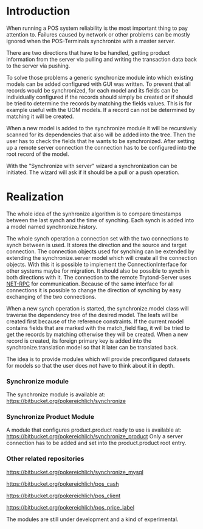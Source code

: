 # Introduction #

When running a POS system reliability is the most important thing to pay attention to. Failures caused by network or other problems can be mostly ignored when the POS-Terminals synchronize with a master server.

There are two directions that have to be handled, getting product information from the server via pulling and writing the transaction data back to the server via pushing.

To solve those problems a generic synchronize module into which existing models can be added configured with GUI was written. To prevent that all records would be synchronized, for each model and its fields can be individually configured if the records should simply be created or if should be tried to determine the records by matching the fields values. This is for example useful with the UOM models. If a record can not be determined by matching it will be created.

When a new model is added to the synchronize module it will be recursively scanned for its dependencies that also will be added into the tree. Then the user has to check the fields that he wants to be synchronized. After setting up a remote server connection the connection has to be configured into the root record of the model.

With the "Synchronize with server" wizard a synchronization can be initiated. The wizard will ask if it should be a pull or a push operation.

# Realization #

The whole idea of the synhronize algorithm is to compare timestamps between the last synch and the time of synching. Each synch is added into a model named synchronize.history.

The whole synch operation a connection set with the two connections to synch between is used. It stores the direction and the source and target connection. The connection objects used for synching can be extended by extending the synchronize.server model which will create all the connection objects. With this it is possible to implement the ConnectionInterface for other systems maybe for migration. It should also be possible to synch in both directions with it.
The connection to the remote Trytond-Server uses [NET-RPC](http://code.google.com/p/tryton/wiki/RemoteCalls#NET-RPC_in_Python) for communication.
Because of the same interface for all connections it is possible to change the direction of synching by easy exchanging of the two connections.

When a new synch operation is started, the synchronize.model class will traverse the dependency tree of the desired model. The leafs will be created first because of the reference constraints. If the current model contains fields that are marked with the match\_field flag, it will be tried to get the records by matching otherwise they will be created. When a new record is created, its foreign primary key is added into the synchronize.translation model so that it later can be translated back.

The idea is to provide modules which will provide preconfigured datasets for models so that the user does not have to think about it in depth.

### Synchronize module ###
The synchronize module is available at:
https://bitbucket.org/pokereichlich/synchronize

### Synchronize Product Module ###
A module that configures product.product ready to use is available at:
https://bitbucket.org/pokereichlich/synchronize_product
Only a server connection has to be added and set into the product.product root entry.

### Other related repositories ###
https://bitbucket.org/pokereichlich/synchronize_mysql

https://bitbucket.org/pokereichlich/pos_cash

https://bitbucket.org/pokereichlich/pos_client

https://bitbucket.org/pokereichlich/pos_price_label

The modules are still under development and a kind of experimental.